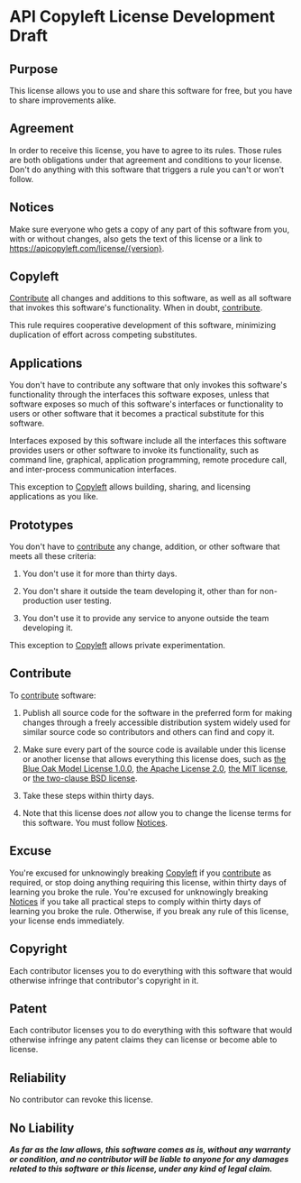# API Copyleft License Development Draft

## Purpose

<!-- See https://writing.kemitchell.com/2019/01/10/Discipline-Stated-Purpose.html -->

This license allows you to use and share this software for free, but you have to share improvements alike.

<!-- Based on the Purpose section of Parity 7.0.0 -->

## Agreement

In order to receive this license, you have to agree to its rules.  Those rules are both obligations under that agreement and conditions to your license.  Don't do anything with this software that triggers a rule you can't or won't follow.

<!-- Identical to the Agreement section of Parity 7.0.0 -->

## Notices

Make sure everyone who gets a copy of any part of this software from you, with or without changes, also gets the text of this license or a link to <https://apicopyleft.com/license/{version}>.

<!-- Based on the Notices section of Parity 7.0.0 -->

## Copyleft

[Contribute](#contribute) all changes and additions to this software, as well as all software that invokes this software's functionality.  When in doubt, [contribute](#contribute).

<!-- Based on the Copyleft section of Parity 7.0.0 -->

This rule requires cooperative development of this software, minimizing duplication of effort across competing substitutes.

## Applications

You don't have to contribute any software that only invokes this software's functionality through the interfaces this software exposes, unless that software exposes so much of this software's interfaces or functionality to users or other software that it becomes a practical substitute for this software.

Interfaces exposed by this software include all the interfaces this software provides users or other software to invoke its functionality, such as command line, graphical, application programming, remote procedure call, and inter-process communication interfaces.

This exception to [Copyleft](#copyleft) allows building, sharing, and licensing applications as you like.

## Prototypes

You don't have to [contribute](#contribute) any change, addition, or other software that meets all these criteria:

1.  You don't use it for more than thirty days.

2.  You don't share it outside the team developing it, other than for non-production user testing.

3.  You don't use it to provide any service to anyone outside the team developing it.

<!-- Based on the Prototypes section of Parity 7.0.0 -->

This exception to [Copyleft](#copyleft) allows private experimentation.

## Contribute

To [contribute](#contribute) software:

1.  Publish all source code for the software in the preferred form for making changes through a freely accessible distribution system widely used for similar source code so contributors and others can find and copy it.

2.  Make sure every part of the source code is available under this license or another license that allows everything this license does, such as [the Blue Oak Model License 1.0.0](https://blueoakcouncil.org/license/1.0.0), [the Apache License 2.0](https://www.apache.org/licenses/LICENSE-2.0.html), [the MIT license](https://spdx.org/licenses/MIT.html), or [the two-clause BSD license](https://spdx.org/licenses/BSD-2-Clause.html).

3.  Take these steps within thirty days.

4.  Note that this license does _not_ allow you to change the license terms for this software.  You must follow [Notices](#notices).

<!-- Based on the Contribute section of Parity 7.0.0 -->

## Excuse

You're excused for unknowingly breaking [Copyleft](#copyleft) if you [contribute](#contribute) as required, or stop doing anything requiring this license, within thirty days of learning you broke the rule.  You're excused for unknowingly breaking [Notices](#notices) if you take all practical steps to comply within thirty days of learning you broke the rule.  Otherwise, if you break any rule of this license, your license ends immediately.

<!-- Based on the Excuse section of Parity 7.0.0 -->

## Copyright

Each contributor licenses you to do everything with this software that would otherwise infringe that contributor's copyright in it.

<!-- Identical to the Copyright section of the Blue Oak Model License 1.0.0 -->

## Patent

Each contributor licenses you to do everything with this software that would otherwise infringe any patent claims they can license or become able to license.

<!-- Identical to the Patent section of the Blue Oak Model License 1.0.0 -->

## Reliability

No contributor can revoke this license.

<!-- Identical to the Reliability section of the Blue Oak Model License 1.0.0 -->

<!-- Express irrevocability.  Note that headings are _not_ disclaimed, and reliance evokes the relevant legal concept. -->

## No Liability

***As far as the law allows, this software comes as is, without any warranty or condition, and no contributor will be liable to anyone for any damages related to this software or this license, under any kind of legal claim.***

<!-- Identical to the No Liability section of the Blue Oak Model License 1.0.0 -->

<!-- Plain text renderings of the license should use symbols, like asterisks, rather than ALL CAPS, for conspicuity. -->
